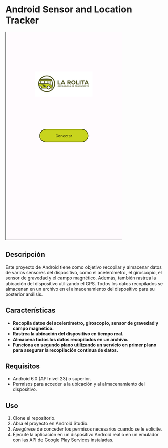 # Android Sensor and Location Tracker

![Texto alternativo](image.png)

## Descripción

Este proyecto de Android tiene como objetivo recopilar y almacenar datos de varios sensores del dispositivo, como el acelerómetro, el giroscopio, el sensor de gravedad y el campo magnético. Además, también rastrea la ubicación del dispositivo utilizando el GPS. Todos los datos recopilados se almacenan en un archivo en el almacenamiento del dispositivo para su posterior análisis.

## Características

- **Recopila datos del acelerómetro, giroscopio, sensor de gravedad y campo magnético.**
- **Rastrea la ubicación del dispositivo en tiempo real.**
- **Almacena todos los datos recopilados en un archivo.**
- **Funciona en segundo plano utilizando un servicio en primer plano para asegurar la recopilación continua de datos.**

## Requisitos

- Android 6.0 (API nivel 23) o superior.
- Permisos para acceder a la ubicación y al almacenamiento del dispositivo.

## Uso

1. Clone el repositorio.
2. Abra el proyecto en Android Studio.
3. Asegúrese de conceder los permisos necesarios cuando se le solicite.
4. Ejecute la aplicación en un dispositivo Android real o en un emulador con las API de Google Play Services instaladas.


